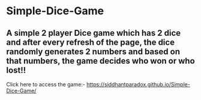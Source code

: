 # Simple-Dice-Game
## A simple 2 player Dice game which has 2 dice and after every refresh of the page, the dice randomly generates 2 numbers and based on that numbers, the game decides who won or who lost!!
Click here to access the game:- https://siddhantparadox.github.io/Simple-Dice-Game/
